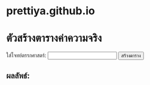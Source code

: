 # prettiya.github.io
<!DOCTYPE html>
<html lang="th">
<head>
    <meta charset="UTF-8">
    <meta name="viewport" content="width=device-width, initial-scale=1.0">
    <title>ตัวสร้างตารางค่าความจริง</title>
    <link rel="stylesheet" href="styles.css">
</head>
<body>
    <div class="container">
        <h1>ตัวสร้างตารางค่าความจริง</h1>
        <form id="logicForm">
            <label for="proposition">ใส่โจทย์ตรรกศาสตร์:</label>
            <input type="text" id="proposition" name="proposition" required>
            <button type="submit">สร้างตาราง</button>
        </form>
        <div id="result">
            <h2>ผลลัพธ์:</h2>
            <div id="truthTable"></div>
            <div id="equivalentPropositions"></div>
            <div id="tautologyCheck"></div>
            <div id="negationProposition"></div>
        </div>
    </div>
    <script src="scripts.js"></script>
</body>
</html>
